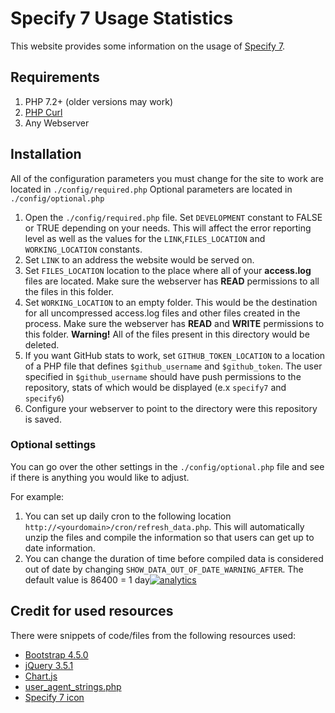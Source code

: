 # Specify 7 Usage Statistics
This website provides some information on the usage of [Specify 7](https://github.com/specify/specify7).

## Requirements
1. PHP 7.2+ (older versions may work)
1. [PHP Curl](https://stackoverflow.com/a/6382581/8584605)
1. Any Webserver

## Installation
All of the configuration parameters you must change for the site to work are located in `./config/required.php`
Optional parameters are located in `./config/optional.php`

1. Open the `./config/required.php` file. Set `DEVELOPMENT` constant to FALSE or TRUE depending on your needs. This will affect the error reporting level as well as the values for the `LINK`,`FILES_LOCATION` and `WORKING_LOCATION` constants.
1. Set `LINK` to an address the website would be served on.
1. Set `FILES_LOCATION` location to the place where all of your **access.log** files are located. Make sure the webserver has **READ** permissions to all the files in this folder.
1. Set `WORKING_LOCATION` to an empty folder. This would be the destination for all uncompressed access.log files and other files created in the process. Make sure the webserver has **READ** and **WRITE** permissions to this folder. **Warning!** All of the files present in this directory would be
 deleted.
1. If you want GitHub stats to work, set `GITHUB_TOKEN_LOCATION` to a location of a PHP file that defines `$github_username` and `$github_token`. The user specified in `$github_username` should have push permissions to the repository, stats of which would be displayed (e.x `specify7` and `specify6`)
1. Configure your webserver to point to the directory were this repository is saved.


### Optional settings

You can go over the other settings in the `./config/optional.php` file and see if there is anything you would like to adjust.

For example:
1. You can set up daily cron to the following location `http://<yourdomain>/cron/refresh_data.php`. This will automatically unzip the files and compile the information so that users can get up to date information.
1. You can change the duration of time before compiled data is considered out of date by changing `SHOW_DATA_OUT_OF_DATE_WARNING_AFTER`. The default value is 86400 = 1 day[![analytics](http://www.google-analytics.com/collect?v=1&t=pageview&dl=https%3A%2F%2Fgithub.com%2Fspecify%2Fsp7-stats&uid=readme&tid=UA-169822764-2)]()

## Credit for used resources
There were snippets of code/files from the following resources used:
- [Bootstrap 4.5.0](https://github.com/twbs/bootstrap)
- [jQuery 3.5.1](https://github.com/jquery/jquery)
- [Chart.js](https://github.com/chartjs/Chart.js)
- [user_agent_strings.php](https://gist.github.com/maxxxxxdlp/f5977416b66000746f4abdf861caf1e3)
- [Specify 7 icon](https://sp7demofish.specifycloud.org/static/img/fav_icon.png)
